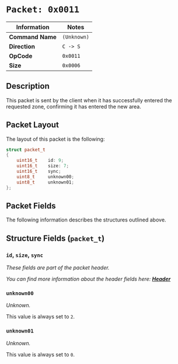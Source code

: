 # `Packet: 0x0011`

| Information               | Notes |
|---                        |---    |
| **Command Name**          | `(Unknown)` |
| **Direction**             | `C -> S` |
| **OpCode**                | `0x0011` |
| **Size**                  | `0x0006` |

## Description

This packet is sent by the client when it has successfully entered the requested zone, confirming it has entered the new area.

## Packet Layout

The layout of this packet is the following:

```cpp
struct packet_t
{
    uint16_t    id: 9;
    uint16_t    size: 7;
    uint16_t    sync;
    uint8_t     unknown00;
    uint8_t     unknown01;
};
```

## Packet Fields

The following information describes the structures outlined above.

## Structure Fields (`packet_t`)

### `id`, `size`, `sync`

_These fields are part of the packet header._

_You can find more information about the header fields here: [**Header**](/world/HEADER.md)_

### `unknown00`

_Unknown._

This value is always set to `2`.

### `unknown01`

_Unknown._

This value is always set to `0`.
